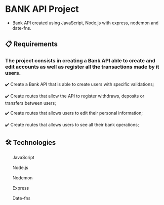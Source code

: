 # BANK API Project

- Bank API created using JavaScript, Node.js with express, nodemon and date-fns.

## 📋 Requirements

### The project consists in creating a Bank API able to create and edit accounts as well as register all the transactions made by it users.

✔️ Create a Bank API that is able to create users with specific validations;

✔️ Create routes that allow the API to register withdraws, deposits or transfers between users;

✔️ Create routes that allows users to edit their personal information;

✔️ Create routes that allows users to see all their bank operations;


## 🛠 Technologies

<img src="https://www.kindpng.com/picc/m/67-678384_transparent-javascript-icon-png-png-download.png" width="16" height="16" /> &nbsp;JavaScript

<img src="https://media.istockphoto.com/vectors/nodejs-vector-logo-backend-programming-in-javascript-server-vector-id1195857274?k=20&m=1195857274&s=170667a&w=0&h=k8oHsv3ehrvhviozLlvhEjGHweiHU7hbBv7bHEkgUqc=" width="16" height="16" /> &nbsp;Node.js

<img src="https://user-images.githubusercontent.com/13700/35731649-652807e8-080e-11e8-88fd-1b2f6d553b2d.png" width="16" height="16" /> &nbsp;Nodemon

<img src="https://w7.pngwing.com/pngs/925/447/png-transparent-express-js-node-js-javascript-mongodb-node-js-text-trademark-logo.png" width="16" height="16" /> &nbsp;Express

<img src="https://miro.medium.com/max/800/1*ZTAcsl6igNU6l2M18z0tVA.png" width="16" height="16" /> &nbsp;Date-fns


